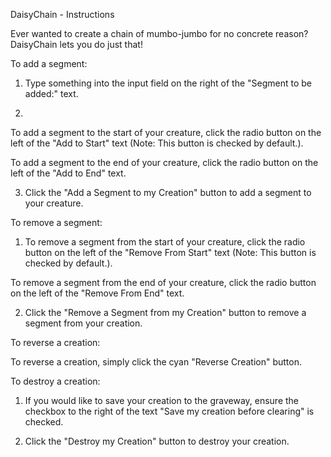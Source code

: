 DaisyChain - Instructions

Ever wanted to create a chain of mumbo-jumbo for no concrete reason? DaisyChain lets you do just that!

To add a segment:

1. Type something into the input field on the right of the "Segment to be added:" text.

2. 

To add a segment to the start of your creature, click the radio button on the left of the "Add to Start" text (Note: This button is checked by default.).

To add a segment to the end of your creature, click the radio button on the left of the "Add to End" text.

3. Click the "Add a Segment to my Creation" button to add a segment to your creature.


To remove a segment:

1. To remove a segment from the start of your creature, click the radio button on the left of the "Remove From Start" text (Note: This button is checked by default.).

To remove a segment from the end of your creature, click the radio button on the left of the "Remove From End" text.
        
2. Click the "Remove a Segment from my Creation" button to remove a segment from your creation.

To reverse a creation:

To reverse a creation, simply click the cyan "Reverse Creation" button.

To destroy a creation:
        
1. If you would like to save your creation to the graveway, ensure the checkbox to the right of the text "Save my creation before clearing" is checked.

2. Click the "Destroy my Creation" button to destroy your creation.